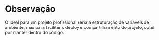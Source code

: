 # Observação

O ideal para um projeto profissional seria a estruturação de variáveis de ambiente, mas para facilitar o deploy e compartilhamento do projeto, optei por manter dentro do código.
